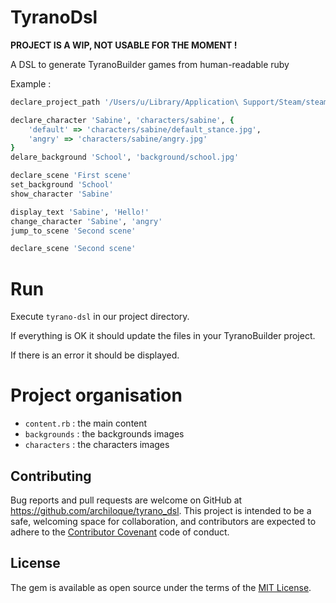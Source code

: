 # TyranoDsl

**PROJECT IS A WIP, NOT USABLE FOR THE MOMENT !**

A DSL to generate TyranoBuilder games from human-readable ruby


Example :

```ruby
declare_project_path '/Users/u/Library/Application\ Support/Steam/steamapps/common/TyranoBuilder/myproject/Test'

declare_character 'Sabine', 'characters/sabine', {
    'default' => 'characters/sabine/default_stance.jpg',
    'angry' => 'characters/sabine/angry.jpg'
}
delare_background 'School', 'background/school.jpg'

declare_scene 'First scene'
set_background 'School'
show_character 'Sabine'

display_text 'Sabine', 'Hello!'
change_character 'Sabine', 'angry'
jump_to_scene 'Second scene'

declare_scene 'Second scene'

```

# Run

Execute `tyrano-dsl` in our project directory.

If everything is OK it should update the files in your TyranoBuilder project.

If there is an error it should be displayed.

# Project organisation

- `content.rb` : the main content
- `backgrounds` : the backgrounds images
- `characters` : the characters images

## Contributing

Bug reports and pull requests are welcome on GitHub at https://github.com/archiloque/tyrano_dsl.
This project is intended to be a safe, welcoming space for collaboration, and contributors are expected to adhere to the [Contributor Covenant](http://contributor-covenant.org) code of conduct.


## License

The gem is available as open source under the terms of the [MIT License](http://opensource.org/licenses/MIT).

